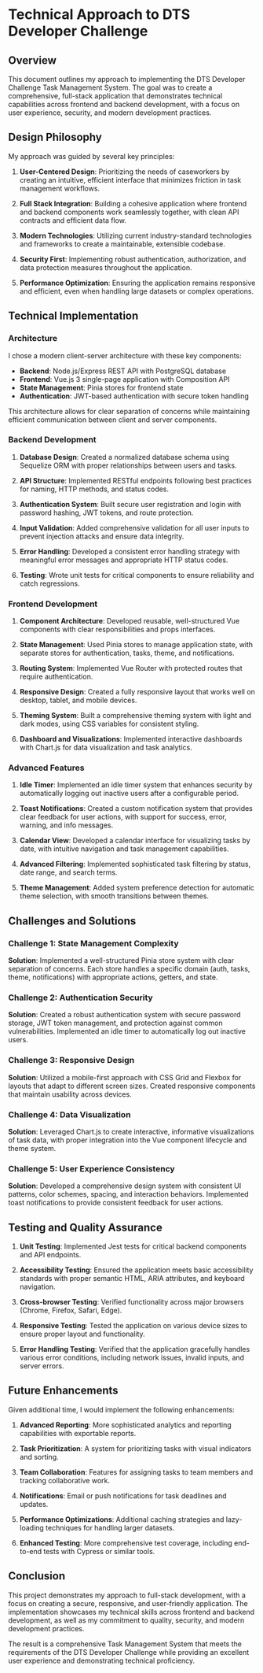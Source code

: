 # Technical Approach to DTS Developer Challenge

## Overview

This document outlines my approach to implementing the DTS Developer Challenge Task Management System. The goal was to create a comprehensive, full-stack application that demonstrates technical capabilities across frontend and backend development, with a focus on user experience, security, and modern development practices.

## Design Philosophy

My approach was guided by several key principles:

1. **User-Centered Design**: Prioritizing the needs of caseworkers by creating an intuitive, efficient interface that minimizes friction in task management workflows.

2. **Full Stack Integration**: Building a cohesive application where frontend and backend components work seamlessly together, with clean API contracts and efficient data flow.

3. **Modern Technologies**: Utilizing current industry-standard technologies and frameworks to create a maintainable, extensible codebase.

4. **Security First**: Implementing robust authentication, authorization, and data protection measures throughout the application.

5. **Performance Optimization**: Ensuring the application remains responsive and efficient, even when handling large datasets or complex operations.

## Technical Implementation

### Architecture

I chose a modern client-server architecture with these key components:

- **Backend**: Node.js/Express REST API with PostgreSQL database
- **Frontend**: Vue.js 3 single-page application with Composition API
- **State Management**: Pinia stores for frontend state
- **Authentication**: JWT-based authentication with secure token handling

This architecture allows for clear separation of concerns while maintaining efficient communication between client and server components.

### Backend Development

1. **Database Design**: Created a normalized database schema using Sequelize ORM with proper relationships between users and tasks.

2. **API Structure**: Implemented RESTful endpoints following best practices for naming, HTTP methods, and status codes.

3. **Authentication System**: Built secure user registration and login with password hashing, JWT tokens, and route protection.

4. **Input Validation**: Added comprehensive validation for all user inputs to prevent injection attacks and ensure data integrity.

5. **Error Handling**: Developed a consistent error handling strategy with meaningful error messages and appropriate HTTP status codes.

6. **Testing**: Wrote unit tests for critical components to ensure reliability and catch regressions.

### Frontend Development

1. **Component Architecture**: Developed reusable, well-structured Vue components with clear responsibilities and props interfaces.

2. **State Management**: Used Pinia stores to manage application state, with separate stores for authentication, tasks, theme, and notifications.

3. **Routing System**: Implemented Vue Router with protected routes that require authentication.

4. **Responsive Design**: Created a fully responsive layout that works well on desktop, tablet, and mobile devices.

5. **Theming System**: Built a comprehensive theming system with light and dark modes, using CSS variables for consistent styling.

6. **Dashboard and Visualizations**: Implemented interactive dashboards with Chart.js for data visualization and task analytics.

### Advanced Features

1. **Idle Timer**: Implemented an idle timer system that enhances security by automatically logging out inactive users after a configurable period.

2. **Toast Notifications**: Created a custom notification system that provides clear feedback for user actions, with support for success, error, warning, and info messages.

3. **Calendar View**: Developed a calendar interface for visualizing tasks by date, with intuitive navigation and task management capabilities.

4. **Advanced Filtering**: Implemented sophisticated task filtering by status, date range, and search terms.

5. **Theme Management**: Added system preference detection for automatic theme selection, with smooth transitions between themes.

## Challenges and Solutions

### Challenge 1: State Management Complexity

**Solution**: Implemented a well-structured Pinia store system with clear separation of concerns. Each store handles a specific domain (auth, tasks, theme, notifications) with appropriate actions, getters, and state.

### Challenge 2: Authentication Security

**Solution**: Created a robust authentication system with secure password storage, JWT token management, and protection against common vulnerabilities. Implemented an idle timer to automatically log out inactive users.

### Challenge 3: Responsive Design

**Solution**: Utilized a mobile-first approach with CSS Grid and Flexbox for layouts that adapt to different screen sizes. Created responsive components that maintain usability across devices.

### Challenge 4: Data Visualization

**Solution**: Leveraged Chart.js to create interactive, informative visualizations of task data, with proper integration into the Vue component lifecycle and theme system.

### Challenge 5: User Experience Consistency

**Solution**: Developed a comprehensive design system with consistent UI patterns, color schemes, spacing, and interaction behaviors. Implemented toast notifications to provide consistent feedback for user actions.

## Testing and Quality Assurance

1. **Unit Testing**: Implemented Jest tests for critical backend components and API endpoints.

2. **Accessibility Testing**: Ensured the application meets basic accessibility standards with proper semantic HTML, ARIA attributes, and keyboard navigation.

3. **Cross-browser Testing**: Verified functionality across major browsers (Chrome, Firefox, Safari, Edge).

4. **Responsive Testing**: Tested the application on various device sizes to ensure proper layout and functionality.

5. **Error Handling Testing**: Verified that the application gracefully handles various error conditions, including network issues, invalid inputs, and server errors.

## Future Enhancements

Given additional time, I would implement the following enhancements:

1. **Advanced Reporting**: More sophisticated analytics and reporting capabilities with exportable reports.

2. **Task Prioritization**: A system for prioritizing tasks with visual indicators and sorting.

3. **Team Collaboration**: Features for assigning tasks to team members and tracking collaborative work.

4. **Notifications**: Email or push notifications for task deadlines and updates.

5. **Performance Optimizations**: Additional caching strategies and lazy-loading techniques for handling larger datasets.

6. **Enhanced Testing**: More comprehensive test coverage, including end-to-end tests with Cypress or similar tools.

## Conclusion

This project demonstrates my approach to full-stack development, with a focus on creating a secure, responsive, and user-friendly application. The implementation showcases my technical skills across frontend and backend development, as well as my commitment to quality, security, and modern development practices.

The result is a comprehensive Task Management System that meets the requirements of the DTS Developer Challenge while providing an excellent user experience and demonstrating technical proficiency. 